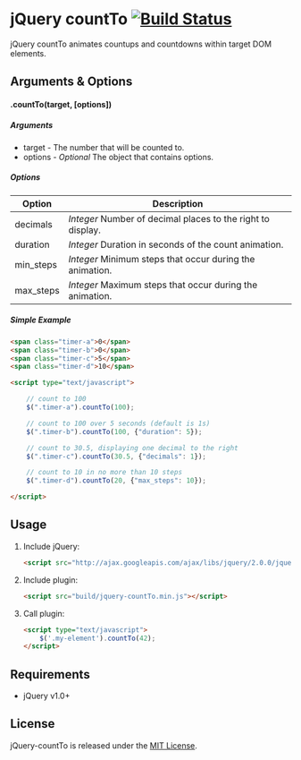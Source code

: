 # jQuery countTo  [![Build Status](https://travis-ci.org/SJAnderson/jquery-countTo.svg?branch=master)](https://travis-ci.org/SJAnderson/jquery-countTo)

jQuery countTo animates countups and countdowns within target DOM elements. 

## Arguments & Options

#### .countTo(target, [options])

##### Arguments

- target - The number that will be counted to.
- options - *Optional* The object that contains options.

##### Options

| Option | Description |
| ----- | ----- |
| decimals | *Integer* Number of decimal places to the right to display. |
| duration | *Integer* Duration in seconds of the count animation. |
| min_steps | *Integer* Minimum steps that occur during the animation. |
| max_steps | *Integer* Maximum steps that occur during the animation. |

##### Simple Example
```html
<span class="timer-a">0</span>
<span class="timer-b">0</span>
<span class="timer-c">5</span>
<span class="timer-d">10</span>

<script type="text/javascript">

    // count to 100
    $(".timer-a").countTo(100);

    // count to 100 over 5 seconds (default is 1s)
    $(".timer-b").countTo(100, {"duration": 5});

    // count to 30.5, displaying one decimal to the right
    $(".timer-c").countTo(30.5, {"decimals": 1});

    // count to 10 in no more than 10 steps
    $(".timer-d").countTo(20, {"max_steps": 10});

</script>
```

## Usage

1. Include jQuery:
    ```html
    <script src="http://ajax.googleapis.com/ajax/libs/jquery/2.0.0/jquery.min.js"></script>
    ```

2. Include plugin:
    ```html
    <script src="build/jquery-countTo.min.js"></script>
    ```

3. Call plugin:
    ```html
    <script type="text/javascript">
        $('.my-element').countTo(42);
    </script>
    ```

## Requirements
- jQuery v1.0+

## License
jQuery-countTo is released under the [MIT License](http://www.opensource.org/licenses/MIT).
